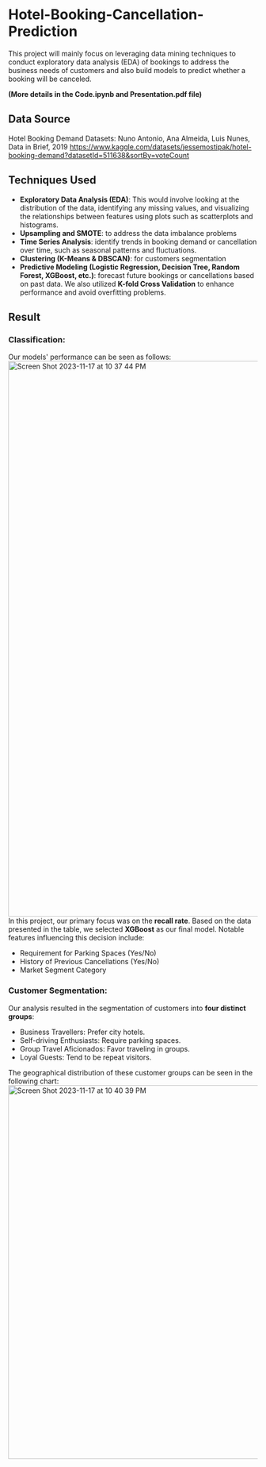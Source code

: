 # Hotel-Booking-Cancellation-Prediction
This project will mainly focus on leveraging data mining techniques to conduct exploratory data analysis (EDA) of bookings to address the business needs of customers and also build models to predict whether a booking will be canceled.

**(More details in the Code.ipynb and Presentation.pdf file)**

## Data Source
Hotel Booking Demand Datasets: Nuno Antonio, Ana Almeida, Luis Nunes, Data in Brief, 2019
https://www.kaggle.com/datasets/jessemostipak/hotel-booking-demand?datasetId=511638&sortBy=voteCount

## Techniques Used
 - **Exploratory Data Analysis (EDA)**: This would involve looking at the distribution of the data, identifying any missing values, and visualizing the relationships between features using plots such as scatterplots and histograms.
 - **Upsampling and SMOTE**: to address the data imbalance problems
 - **Time Series Analysis**: identify trends in booking demand or cancellation over time, such as seasonal patterns and fluctuations.
 - **Clustering (K-Means & DBSCAN)**: for customers segmentation
 - **Predictive Modeling (Logistic Regression, Decision Tree, Random Forest, XGBoost, etc.)**: forecast future bookings or cancellations based on past data. We also utilized **K-fold Cross Validation** to enhance performance and avoid overfitting problems.

## Result
### Classification:
Our models' performance can be seen as follows:
<img width="1119" alt="Screen Shot 2023-11-17 at 10 37 44 PM" src="https://github.com/EllieZhangy/Hotel-Booking-Cancellation-Prediction/assets/133906690/aa0e02ef-7e26-4513-b873-8e363616a23d">
In this project, our primary focus was on the **recall rate**. Based on the data presented in the table, we selected **XGBoost** as our final model. Notable features influencing this decision include:
 - Requirement for Parking Spaces (Yes/No)
 - History of Previous Cancellations (Yes/No)
 - Market Segment Category

### Customer Segmentation:
Our analysis resulted in the segmentation of customers into **four distinct groups**:
 - Business Travellers: Prefer city hotels.
 - Self-driving Enthusiasts: Require parking spaces.
 - Group Travel Aficionados: Favor traveling in groups.
 - Loyal Guests: Tend to be repeat visitors.

The geographical distribution of these customer groups can be seen in the following chart:
<img width="753" alt="Screen Shot 2023-11-17 at 10 40 39 PM" src="https://github.com/EllieZhangy/Hotel-Booking-Cancellation-Prediction/assets/133906690/f5995b04-c715-4f51-bb54-ecbf5929292c">
